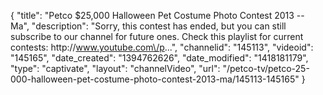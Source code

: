 {
    "title": "Petco $25,000 Halloween Pet Costume Photo Contest 2013 -- Ma",
    "description": "Sorry, this contest has ended, but you can still subscribe to our channel for future ones. Check this playlist for current contests: http:\/\/www.youtube.com\/p...",
    "channelid": "145113",
    "videoid": "145165",
    "date_created": "1394762626",
    "date_modified": "1418181179",
    "type": "captivate",
    "layout": "channelVideo",
    "url": "\/petco-tv\/petco-25-000-halloween-pet-costume-photo-contest-2013-ma\/145113-145165"
}
